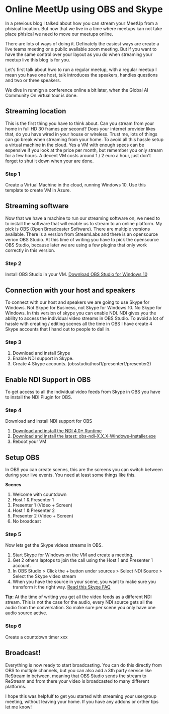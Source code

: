 # Online MeetUp using OBS and Skype

In a previous blog I talked about how you can stream your MeetUp from a phisical location. But now that we live in a time where meetups kan not take place phisical we need to move our meetups online. 

There are lots of ways of doing it. Definately the easiest ways are create a live teams meeting or a public available zoom meeting. But if you want to have the same control over your layout as you do when streaming your meetup live this blog is for you.

Let's first talk about hwo to run a regular meetup, with a regular meetup I mean you have one host, talk introduces the speakers, handles questions and two or three speakers. 

We dive in runnign a conference online a bit later, when the Global AI Community On virtual tour is done.

## Streaming location
This is the first thing you have to think about. Can you stream from your home in full HD 30 frames per second? Does your internet provider likes that, do you have wired in your house or wireless. Trust me, lots of things can go break when streaming from your home. To avoid all this hassle setup a virtual machine in the cloud. Yes a VM with enough specs can be expensive if you look at the price per month, but remember you only stream for a few hours. A decent VM costs around 1 / 2 euro a hour, just don't forget to shut it down when your are done.

### Step 1
Create a Virtual Machine in the cloud, running Windows 10. 
Use this template to create VM in Azure.

## Streaming software
Now that we have a machine to run our streaming software on, we need to to install the software that will enable us to stream to an online platform. My pick is OBS (Open Broadcaster Software). There are multiple versions available. There is a version from StreamLabs and there is an opensource verion OBS Studio. At this time of writing you have to pick the opensource OBS Studio, because later we are using a few plugins that only work correctly in this version.

### Step 2
Install OBS Studio in your VM.
[Download OBS Studio for Windows 10](https://obsproject.com/download)

## Connection with your host and speakers
To connect with our host and speakers we are going to use Skype for Windows. Not Skype for Business, not Skype for Windows 10. No Skype for Windows. In this version of skype you can enable NDI. NDI gives you the ability to access the individual video streams in OBS Studio. To avoid a lot of hassle with creating / editing scenes all the time in OBS I have create 4 Skype accounts that I hand out to people to dail in.

### Step 3
1. Download and install Skype
2. Enable NDI support in Skype.
3. Create 4 Skype accounts. (obsstudio/host1/presenter1/presenter2)

## Enable NDI Support in OBS
To get access to all the individual video feeds from Skype in OBS you have to install the NDI Plugin for OBS.

### Step 4
Download and install NDI support for OBS
1. [Download and install the NDI 4.0+ Runtime ](http://new.tk/NDIRedistV4) 
2. [Download and install the latest: obs-ndi-X.X.X-Windows-Installer.exe](https://github.com/Palakis/obs-ndi/releases)
3. Reboot your VM

## Setup OBS
In OBS you can create scenes, this are the screens you can switch between during your live events. You need at least some things like this.

**Scenes**
1. Welcome with countdown
2. Host 1 & Presenter 1
3. Presenter 1 (Video + Screen)
4. Host 1 & Presenter 2
5. Presenter 2 (Video + Screen)
6. No broadcast 

### Step 5
Now lets get the Skype videos streams in OBS.

1. Start Skype for Windows on the VM and create a meeting.
2. Get 2 others laptops to join the call using the Host 1 and Presenter 1 account.
3. In OBS Studio > Click the + button under sources > Select NDI Source > Select the Skype video stream
4. When you have the source in your scene, you want to make sure you transform it the right way. [Read this Skype FAQ](https://support.skype.com/en/faq/FA34853/what-is-skype-for-content-creators)

**Tip:**
At the time of writing you get all the video feeds as a different NDI stream. This is not the case for the audio, every NDI source gets all the audio from the conversation. So make sure per scene you only have one audio source active.

### Step 6
Create a countdown timer
xxx

## Broadcast!
Everything is now ready to start broadcasting. You can do this directly from OBS to multiple channels, but you can also add a 3th party service like ReStream in between, meaning that OBS Studio sends the stream to ReStream and from there your video is broadcasted to many different platforms. 

I hope this was helpfulf to get you started with streaming your usergroup meeting, without leaving your home. If you have any addons or orther tips let me know!



